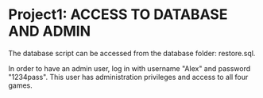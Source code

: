 # Project1: ACCESS TO DATABASE AND ADMIN

The database script can be accessed from the database folder: restore.sql.

In order to have an admin user, log in with username "Alex" and password "1234pass". This user has administration privileges and access to all four games. 
